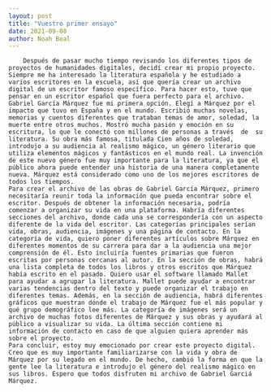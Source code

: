 ```yaml
---
layout: post
title: "Vuestro primer ensayo"
date: 2021-09-08
author: Noah Beal
---
```

						
				
		Después de pasar mucho tiempo revisando los diferentes tipos de proyectos de humanidades digitales, decidí crear mi propio proyecto. Siempre me ha interesado la literatura española y he estudiado a varios escritores en la escuela, así que quería crear un archivo digital de un escritor famoso específico. Para hacer esto, tuve que pensar en un escritor español que fuera perfecto para el archivo. Gabriel García Márquez fue mi primera opción. Elegí a Márquez por el impacto que tuvo en España y en el mundo. Escribió muchas novelas, memorias y cuentos diferentes que trataban temas de amor, soledad, la muerte entre otros muchos. Mostró mucha pasión y emoción en su escritura, lo que le conectó con millones de personas a través  de  su literatura. Su obra más famosa, titulada Cien años de soledad, introdujo a su audiencia al realismo mágico, un género literario que utiliza elementos mágicos y fantásticos en el mundo real. La invención de este nuevo género fue muy importante para la literatura, ya que el público ahora puede entender una historia de una manera completamente nueva. Márquez está considerado como uno de los mejores escritores de todos los tiempos.
	Para crear el archivo de las obras de Gabriel García Márquez, primero necesitaría reunir toda la información que pueda encontrar sobre el escritor. Después de obtener la información necesaria, podría  comenzar a organizar su vida en una plataforma. Habría diferentes secciones del archivo, donde cada una se correspondería con un aspecto diferente de la vida del escritor. Las categorías principales serían vida, obras, audiencia, imágenes y una página de contacto. En la categoría de vida, quiero poner diferentes artículos sobre Márquez en diferentes momentos de su carrera para dar a la audiencia una mejor comprensión de él. Esto incluiría fuentes primarias que fueron escritas por personas cercanas al autor. En la sección de obras, habrá una lista completa de todos los libros y otros escritos que Márquez había escrito en el pasado. Quiero usar el software llamado Mallet para ayudar a agrupar la literatura. Mallet puede ayudar a encontrar varias tendencias dentro del texto y puede organizar el trabajo en diferentes temas. Además, en la sección de audiencia, habrá diferentes gráficos que muestran dónde el trabajo de Márquez fue el más popular y qué grupo demográfico lee más. La categoría de imágenes será un archivo de muchas fotos diferentes de Márquez y sus obras y ayudará al público a visualizar su vida. La última sección contiene mi información de contacto en caso de que alguien quiera aprender más sobre el proyecto. 
	Para concluir, estoy muy emocionado por crear este proyecto digital. Creo que es muy importante familiarizarse con la vida y obra de Márquez por su legado en el mundo. De hecho, cambió la forma en que la gente lee la literatura e introdujo el género del realismo mágico en sus libros. Espero que todos disfruten mi archivo de Gabriel Garciá Márquez. 

